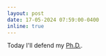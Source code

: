 ```yaml
---
layout: post
date: 17-05-2024 07:59:00-0400
inline: true
---
```


Today I'll defend my [Ph.D.](https://msc.u-paris.fr/%C3%A9v%C3%A8nement/phd-defense-17-05-2024-1400-gianmarco-spera/).
